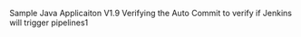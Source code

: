 
Sample Java Applicaiton V1.9
Verifying the Auto Commit to verify if Jenkins will trigger pipelines1


